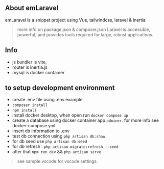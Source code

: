 ## About emLaravel

emLaravel is a snippet project using Vue, tailwindcss, laravel & inertia
> more info on package.json & composer.json
Laravel is accessible, powerful, and provides tools required for large, robust applications.

## Info

- js bundler is vite, 
- router is inertia.js
- mysql is docker container  

## to setup development environment

- create .env file using .env.example
- `composer install` 
- `npm install`
- install docker desktop, when open run `docker compose up`
- create a database using docker container app `adminer`. for more info see docker-compose.yml
- insert db information to .env
- test db connection using `php artisan db:show`
- for db seed use `php artisan db:seed` 
- for db refresh : `php artisan migrate:refresh --seed`
- after that `npm run dev` && `php artisan serve`

> see sample.vscode for vscode settings.